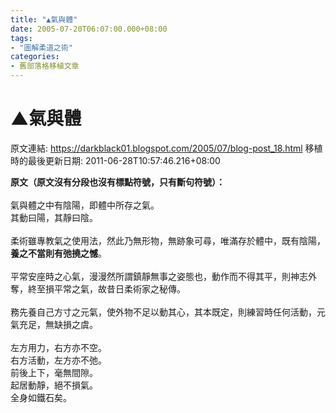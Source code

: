 ```yaml
---
title: "▲氣與體"
date: 2005-07-20T06:07:00.000+08:00
tags: 
- "圖解柔道之術"
categories:
- 舊部落格移植文章
---
```


# ▲氣與體

原文連結: https://darkblack01.blogspot.com/2005/07/blog-post_18.html
移植時的最後更新日期: 2011-06-28T10:57:46.216+08:00

<b>原文（原文沒有分段也沒有標點符號，只有斷句符號）：</b><br /><br />氣與體之中有陰陽，即體中所存之氣。<br />其動曰陽，其靜曰陰。<br /><br />柔術雖專教氣之使用法，然此乃無形物，無跡象可尋，唯滿存於體中，既有陰陽，<b>養之不當則有弛撓之憾</b>。<br /><br />平常安座時之心氣，漫漫然所謂鎮靜無事之姿態也，動作而不得其平，則神志外奪，終至損平常之氣，故昔日柔術家之秘傳。<br /><br />務先養自己方寸之元氣，使外物不足以動其心，其本既定，則練習時任何活動，元氣充足，無缺損之虞。<br /><br />左方用力，右方亦不空。<br />右方活動，左方亦不弛。<br />前後上下，毫無間隙。<br />起居動靜，絕不損氣。<br />全身如鐵石矣。
